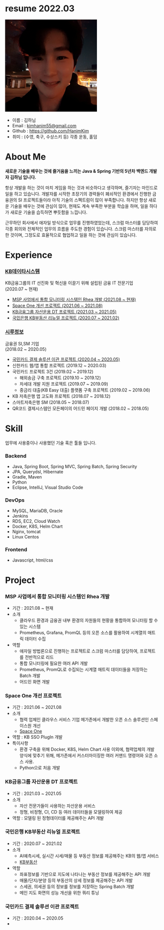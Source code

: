 # resume 2022.03

<img src="/static/hanim_selfie.jpg" width="300px" height="300px" title="hanim_selfie" alt="image_of_resume"></img><br/>

* 이름 : 김하님
* Email : kimhanim55@gmail.com
* Github : https://github.com/HanimKim
* 취미 : (수영, 축구, 수상스키 등) 각종 운동, 홀덤

# About Me

**새로운 기술을 배우는 것에 즐거움을 느끼는 Java & Spring 기반의 5년차 백엔드 개발자 김하님 입니다.**

항상 개발을 하는 것이 마치 게임을 하는 것과 비슷하다고 생각하며, 즐기자는 마인드로 일을 하고 있습니다.
개발자를 시작한 초장기의 경력들이 폐쇠적인 환경에서 진행한 금융권의 SI 프로젝트들이라 아직 기술의 스펙트럼이 많이 부족합니다.
하지만 항상 새로운 기술을 배우는 것에 관심이 많아, 현재도 계속 부족한 부분을 학습을 하며, 일을 하다가 새로운 기술을 습득하면 뿌듯함을 느낍니다.

근무하던 회사에서 애자일 방식으로 업무를 진행하였었는데, 스크럼 마스터를 담당하여 각종 회의와 전체적인 업무의 흐름을 주도한 경험이 있습니다.
스크럼 마스터를 자의로 한 것이며, 그정도로 효율적으로 협업하고 일을 하는 것에 관심이 있습니다.


# Experience

### [KB데이타시스템](https://www.kds.co.kr/)   
KB금융그룹의 IT 선진화 및 혁신을 이끌기 위해 설립된 금융 IT 전문기업   
(2020.07 ~ 현재)

* [MSP 사업에서 통합 모니터링 시스템인 Rhea 개발 (2021.08 ~ 현재)](#MSP-사업에서-통합-모니터링-시스템인-rhea-개발)
* [Space One 개선 프로젝트 (2021.06 ~ 2021.08)](#space-one-개선-프로젝트)
* [KB금융그룹 자산운용 DT 프로젝트 (2021.03 ~ 2021.05)](#kb금융그룹-자산운용-dt-프로젝트)
* [국민은행 KB부동산 리뉴얼 프로젝트 (2020.07 ~ 2021.02)](#국민은행-kb부동산-리뉴얼-프로젝트)


### [시루정보](www.seeroo.co.kr)   
금융권 SI,SM 기업   
(2018.02 ~ 2020.05)   

* [국민카드 결제 솔루션 이관 프로젝트 (2020.04 ~ 2020.05)](#국민카드-결제-솔루션-이관-프로젝트)
* 신한카드 웹/앱 통합 프로젝트 (2019.12 ~ 2020.03)
* 국민카드 프로젝트 3건 (2019.02 ~ 2019.12)
  * 해외송금 구축 프로젝트 (2019.10 ~ 2019.12)
  * 차세대 개발 지원 프로젝트 (2019.07 ~ 2019.09)
  * 중금리 대출(KB Easy 대출) 플랫폼 구축 프로젝트 (2019.02 ~ 2019.06)
* KB 저축은행 앱 고도화 프로젝트 (2018.07 ~ 2018.12)
* 스마트저축은행 SM (2018.05 ~ 2018.07)
* QR코드 결제시스템인 모든페이의 어드민 페이지 개발 (2018.02 ~ 2018.05)


# Skill

업무에 사용중이나 사용했던 기술 혹은 툴들 입니다.

### Backend
* Java, Spring Boot, Spring MVC, Spring Batch, Spring Security
* JPA, Querydsl, Hibernate
* Gradle, Maven
* Python
* Eclipse, IntelliJ, Visual Studio Code

### DevOps
* MySQL, MariaDB, Oracle
* Jenkins
* RDS, EC2, Cloud Watch
* Docker, K8S, Helm Chart
* Nginx, tomcat
* Linux Centos

### Frontend
* Javascript, html/css


# Project

### MSP 사업에서 통합 모니터링 시스템인 Rhea 개발
* 기간 : 2021.08 ~ 현재
* 소개 
  * 클라우드 환경과 금융권 내부 환경의 자원들의 현황을 통합하여 모니터링 할 수 있는 시스템
  * Prometheus, Grafana, PromQL 등의 오픈 소스를 활용하여 시계열의 매트릭 데이터 수집
* 역할
  * 애자일 방법론으로 진행하는 프로젝트로 스크럼 마스터를 담당하여, 프로젝트를 전반적으로 리드
  * 통합 모니터링에 필요한 여러 API 개발
  * Prometheus, PromQL로 수집되는 시계열 매트릭 데이터들을 저장하는 Batch 개발
  * 어드민 화면 개발

### Space One 개선 프로젝트 
* 기간 : 2021.06 ~ 2021.08
* 소개 
  * 협력 업체인 클라우스 서비스 기업 메가존에서 개발한 오픈 소스 솔루션인 스페이스원 개선
  * [Space One](https://spaceone.org/)
* 역할 : KB SSO PlugIn 개발 
* 특이사항
  * 환경 구축을 위해 Docker, K8S, Helm Chart 사용 이외에, 협력업체의 개발 양식에 맞추기 위해, 메가존에서 커스터마이징한 여러 커맨드 명령어와 오픈 소스 사용.
  * Python으로 처음 개발

### KB금융그룹 자산운용 DT 프로젝트 
* 기간 : 2021.03 ~ 2021.05
* 소개
  * 자산 전문가들이 사용하는 자산운용 서비스
  * 정형, 비정형, CI, CD 등 여러 데이터들을 모델링하여 제공
* 역할 : 모델링 된 정형데이터를 제공해주는 API 개발

### 국민은행 KB부동산 리뉴얼 프로젝트 
* 기간 : 2020.07 ~ 2021.02
* 소개
  * AI예측시세, 실시간 시세/매물 등 부동산 정보를 제공해주는 KB의 웹/앱 서비스
  * [KB부동산](https://kbland.kr/)
* 역할
  * 좌표정보를 기반으로 지도에 나타나는 부동산 정보를 제공해주는 API 개발
  * 매물/단지/분양 등의 부동산의 상세 정보를 제공해주는 API 개발
  * 스세권, 의세권 등의 정보를 정보를 저장하는 Spring Batch 개발
  * 메인 지도 화면의 성능 개선을 위한 쿼리 튜닝

### 국민카드 결제 솔루션 이관 프로젝트 
* 기간 : 2020.04 ~ 2020.05
* 
